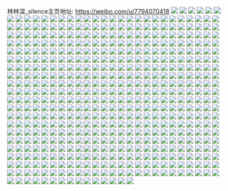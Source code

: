 林林深_silence主页地址: https://weibo.com/u/7794070418 
![](https://wx4.sinaimg.cn/mw2000/008vt7Lcly1h923v973l9j30m80xc7br.jpg) 
![](https://wx4.sinaimg.cn/mw2000/008vt7Lcly1h923arje9bj30mi0t6dgy.jpg) 
![](https://wx4.sinaimg.cn/mw2000/008vt7Lcly1h923as3hrhj30oe0t6wfj.jpg) 
![](https://wx4.sinaimg.cn/mw2000/008vt7Lcly1h923asgv79j30oz0t6n06.jpg) 
![](https://wx4.sinaimg.cn/mw2000/008vt7Lcly1h923asp3qhj30sa0t640s.jpg) 
![](https://wx4.sinaimg.cn/mw2000/008vt7Lcly1h923aswhd9j30qp0t6jtc.jpg) 
![](https://wx4.sinaimg.cn/mw2000/008vt7Lcly1h923at3i28j30ry0t5ju6.jpg) 
![](https://wx4.sinaimg.cn/mw2000/008vt7Lcly1h923atbj3dj30qu0t6gnq.jpg) 
![](https://wx4.sinaimg.cn/mw2000/008vt7Lcly1h923ar8e4ej30oj0t6jt4.jpg) 
![](https://wx4.sinaimg.cn/mw2000/008vt7Lcly1h923atml9ej30ng0t675p.jpg) 
![](https://wx4.sinaimg.cn/mw2000/008vt7Lcly1h9236oqcakj30m80xcq97.jpg) 
![](https://wx4.sinaimg.cn/mw2000/008vt7Lcly1h9236p10x9j30m80xcag2.jpg) 
![](https://wx4.sinaimg.cn/mw2000/008vt7Lcly1h9236pchjhj30m80xc0yi.jpg) 
![](https://wx4.sinaimg.cn/mw2000/008vt7Lcly1h9236pp3xej30m80xcq8w.jpg) 
![](https://wx4.sinaimg.cn/mw2000/008vt7Lcly1h9236pzlj1j30m80xcwjv.jpg) 
![](https://wx4.sinaimg.cn/mw2000/008vt7Lcly1h9236qvsgmj30m80xcq9p.jpg) 
![](https://wx4.sinaimg.cn/mw2000/008vt7Lcly1h9236oeu2aj30m80xc0xu.jpg) 
![](https://wx4.sinaimg.cn/mw2000/008vt7Lcly1h9236r5umuj30m80xcdlt.jpg) 
![](https://wx4.sinaimg.cn/mw2000/008vt7Lcly1h9236rhdigj30m80xcjwv.jpg) 
![](https://wx4.sinaimg.cn/mw2000/008vt7Lcly1h92336ujrxj30m80uagr9.jpg) 
![](https://wx4.sinaimg.cn/mw2000/008vt7Lcly1h92336guaij30m80s2n1x.jpg) 
![](https://wx4.sinaimg.cn/mw2000/008vt7Lcly1h923379blbj30m80vydk8.jpg) 
![](https://wx4.sinaimg.cn/mw2000/008vt7Lcly1h92337itjej30m80uuwio.jpg) 
![](https://wx4.sinaimg.cn/mw2000/008vt7Lcly1h923385af3j30m80g4q6m.jpg) 
![](https://wx4.sinaimg.cn/mw2000/008vt7Lcly1h92338el9ij30m80scwhz.jpg) 
![](https://wx4.sinaimg.cn/mw2000/008vt7Lcly1h92338ot1gj30m80votcs.jpg) 
![](https://wx4.sinaimg.cn/mw2000/008vt7Lcly1h923391f4xj30m80w8gp7.jpg) 
![](https://wx4.sinaimg.cn/mw2000/008vt7Lcly1h92339cw4bj30m80v40xb.jpg) 
![](https://wx4.sinaimg.cn/mw2000/008vt7Lcly1h922zg6grtj30m80xcjxp.jpg) 
![](https://wx4.sinaimg.cn/mw2000/008vt7Lcly1h90wgy5hipj30m80xcjz9.jpg) 
![](https://wx4.sinaimg.cn/mw2000/008vt7Lcly1h90wgyik2jj30m80xcn6w.jpg) 
![](https://wx4.sinaimg.cn/mw2000/008vt7Lcly1h90wgyyi15j30m80xc127.jpg) 
![](https://wx4.sinaimg.cn/mw2000/008vt7Lcly1h90wgxutdnj30m80xcqhj.jpg) 
![](https://wx4.sinaimg.cn/mw2000/008vt7Lcly1h90wgzcuqjj30m80xcqad.jpg) 
![](https://wx4.sinaimg.cn/mw2000/008vt7Lcly1h90wgzoymbj30m80xcgsw.jpg) 
![](https://wx4.sinaimg.cn/mw2000/008vt7Lcly1h90wgzz631j30m80xck04.jpg) 
![](https://wx4.sinaimg.cn/mw2000/008vt7Lcly1h90wh0aqifj30m80xc7em.jpg) 
![](https://wx4.sinaimg.cn/mw2000/008vt7Lcly1h90wh0r28rj30m80xcn75.jpg) 
![](https://wx4.sinaimg.cn/mw2000/008vt7Lcly1h90w71t1whj30ki0powgc.jpg) 
![](https://wx4.sinaimg.cn/mw2000/008vt7Lcly1h90w720vf7j30ki0pogpd.jpg) 
![](https://wx4.sinaimg.cn/mw2000/008vt7Lcly1h90w72bupaj30ki0po40e.jpg) 
![](https://wx4.sinaimg.cn/mw2000/008vt7Lcly1h90w72ogdzj30ki0powh0.jpg) 
![](https://wx4.sinaimg.cn/mw2000/008vt7Lcly1h90w72x5rcj30ki0poaci.jpg) 
![](https://wx4.sinaimg.cn/mw2000/008vt7Lcly1h90w7341puj30ki0podio.jpg) 
![](https://wx4.sinaimg.cn/mw2000/008vt7Lcly1h90w73ah3pj30rc0iumzu.jpg) 
![](https://wx4.sinaimg.cn/mw2000/008vt7Lcly1h90w71lg1zj30ki0powgl.jpg) 
![](https://wx4.sinaimg.cn/mw2000/008vt7Lcly1h90w73hsq2j30ki0po40l.jpg) 
![](https://wx4.sinaimg.cn/mw2000/008vt7Lcly1h90vvbmsj2j30u00u016k.jpg) 
![](https://wx4.sinaimg.cn/mw2000/008vt7Lcly1h8xr750b71j30jg0t6q65.jpg) 
![](https://wx4.sinaimg.cn/mw2000/008vt7Lcly1h8xr759qg0j30jg0t6whl.jpg) 
![](https://wx4.sinaimg.cn/mw2000/008vt7Lcly1h8xr74nkjhj30jg0t6juf.jpg) 
![](https://wx4.sinaimg.cn/mw2000/008vt7Lcly1h8xr75jl7qj30jg0t677d.jpg) 
![](https://wx4.sinaimg.cn/mw2000/008vt7Lcly1h8xr7687ddj30jg0t6dht.jpg) 
![](https://wx4.sinaimg.cn/mw2000/008vt7Lcly1h8xr76ghkaj30jg0t6taw.jpg) 
![](https://wx4.sinaimg.cn/mw2000/008vt7Lcly1h8xr76o807j30jg0t640r.jpg) 
![](https://wx4.sinaimg.cn/mw2000/008vt7Lcly1h8xr76xq44j30jg0t6jts.jpg) 
![](https://wx4.sinaimg.cn/mw2000/008vt7Lcly1h8xr774fzyj30jg0t6ac3.jpg) 
![](https://wx4.sinaimg.cn/mw2000/008vt7Lcly1h8xh58ltr1j30jg0t6acy.jpg) 
![](https://wx4.sinaimg.cn/mw2000/008vt7Lcly1h8xh58v91pj30jg0t6tbh.jpg) 
![](https://wx4.sinaimg.cn/mw2000/008vt7Lcly1h8wmreimowj30jg0t6wgm.jpg) 
![](https://wx4.sinaimg.cn/mw2000/008vt7Lcly1h8wmrephkrj30jg0t6whd.jpg) 
![](https://wx4.sinaimg.cn/mw2000/008vt7Lcly1h8wmrewiroj30jg0t6wh4.jpg) 
![](https://wx4.sinaimg.cn/mw2000/008vt7Lcly1h8wmrf3adjj30jg0t6go7.jpg) 
![](https://wx4.sinaimg.cn/mw2000/008vt7Lcly1h8wmrfbt9hj30jg0t6gop.jpg) 
![](https://wx4.sinaimg.cn/mw2000/008vt7Lcly1h8wmrfjvqnj30jg0t676y.jpg) 
![](https://wx4.sinaimg.cn/mw2000/008vt7Lcly1h8wmrfrqdqj30jg0t677b.jpg) 
![](https://wx4.sinaimg.cn/mw2000/008vt7Lcly1h8wmrfys2aj30jg0t6acg.jpg) 
![](https://wx4.sinaimg.cn/mw2000/008vt7Lcly1h8wmrg60g2j30jg0t6gof.jpg) 
![](https://wx4.sinaimg.cn/mw2000/008vt7Lcly1h8w8f4eidwj30k00zkwgn.jpg) 
![](https://wx4.sinaimg.cn/mw2000/008vt7Lcly1h8w7qganhsj30xc1e0nax.jpg) 
![](https://wx4.sinaimg.cn/mw2000/008vt7Lcly1h8w7irp70vj31081kw7it.jpg) 
![](https://wx4.sinaimg.cn/mw2000/008vt7Lcly1h8w7iqzgcdj31141kw15o.jpg) 
![](https://wx4.sinaimg.cn/mw2000/008vt7Lcly1h8w73axrj4j30jg0t6dil.jpg) 
![](https://wx4.sinaimg.cn/mw2000/008vt7Lcly1h8w73ajz90j30jg0t6ad0.jpg) 
![](https://wx4.sinaimg.cn/mw2000/008vt7Lcly1h8w73b8tb1j30jg0t6776.jpg) 
![](https://wx4.sinaimg.cn/mw2000/008vt7Lcly1h8w73bi5vnj30jg0t6772.jpg) 
![](https://wx4.sinaimg.cn/mw2000/008vt7Lcly1h8w73bposlj30jg0t6dif.jpg) 
![](https://wx4.sinaimg.cn/mw2000/008vt7Lcly1h8w73bx2yoj30jg0t6whr.jpg) 
![](https://wx4.sinaimg.cn/mw2000/008vt7Lcly1h8w73c47qqj30jg0t6mzn.jpg) 
![](https://wx4.sinaimg.cn/mw2000/008vt7Lcly1h8w73ccst6j30jg0t60va.jpg) 
![](https://wx4.sinaimg.cn/mw2000/008vt7Lcly1h8w73cmlagj30jg0t6jtp.jpg) 
![](https://wx4.sinaimg.cn/mw2000/008vt7Lcly1h8n3t2xgj1j30jg0t6dif.jpg) 
![](https://wx4.sinaimg.cn/mw2000/008vt7Lcly1h8n0vh69y4j31771ss47q.jpg) 
![](https://wx4.sinaimg.cn/mw2000/008vt7Lcly1h8n0vhif02j31771ssq9t.jpg) 
![](https://wx4.sinaimg.cn/mw2000/008vt7Lcly1h8n0vgncqaj31771ss10w.jpg) 
![](https://wx4.sinaimg.cn/mw2000/008vt7Lcly1h8n0vhr6amj31770stq69.jpg) 
![](https://wx4.sinaimg.cn/mw2000/008vt7Lcly1h8n0vi3ccjj31770stn0o.jpg) 
![](https://wx4.sinaimg.cn/mw2000/008vt7Lcly1h8n0vimoe8j31771ssahx.jpg) 
![](https://wx4.sinaimg.cn/mw2000/008vt7Lcly1h8n0vixbk0j31770st78h.jpg) 
![](https://wx4.sinaimg.cn/mw2000/008vt7Lcly1h8n0vj8to8j31771ssag9.jpg) 
![](https://wx4.sinaimg.cn/mw2000/008vt7Lcly1h8n0vjp9qhj31771ssn49.jpg) 
![](https://wx4.sinaimg.cn/mw2000/008vt7Lcly1h8n0qf23k4j30m80xcgs1.jpg) 
![](https://wx4.sinaimg.cn/mw2000/008vt7Lcly1h8n0qfgwydj30m80xcadm.jpg) 
![](https://wx4.sinaimg.cn/mw2000/008vt7Lcly1h8n0qfp7f0j30m80xcgox.jpg) 
![](https://wx4.sinaimg.cn/mw2000/008vt7Lcly1h8n0qesjbdj30m80xcq6e.jpg) 
![](https://wx4.sinaimg.cn/mw2000/008vt7Lcly1h8n0qgb5jgj30m80xcgox.jpg) 
![](https://wx4.sinaimg.cn/mw2000/008vt7Lcly1h8n0qgnnjrj30m80xcn0j.jpg) 
![](https://wx4.sinaimg.cn/mw2000/008vt7Lcly1h8msav21sej30o80zkdix.jpg) 
![](https://wx4.sinaimg.cn/mw2000/008vt7Lcly1h8mc9ojrm2j30ml0wfat3.jpg) 
![](https://wx4.sinaimg.cn/mw2000/008vt7Lcly1h8lu8sicwwj30jg0t6taz.jpg) 
![](https://wx4.sinaimg.cn/mw2000/008vt7Lcly1h8lu8tce41j30jg0t6411.jpg) 
![](https://wx4.sinaimg.cn/mw2000/008vt7Lcly1h8lu8tjk50j30jg0t6gnu.jpg) 
![](https://wx4.sinaimg.cn/mw2000/008vt7Lcly1h8lu8tqn9ej30jg0t675y.jpg) 
![](https://wx4.sinaimg.cn/mw2000/008vt7Lcly1h8lu8tyub4j30jg0t6wgr.jpg) 
![](https://wx4.sinaimg.cn/mw2000/008vt7Lcly1h8lu8ugnf5j30p00gomyr.jpg) 
![](https://wx4.sinaimg.cn/mw2000/008vt7Lcly1h8lu8uofyyj30jg0t6q4y.jpg) 
![](https://wx4.sinaimg.cn/mw2000/008vt7Lcly1h8lu8uv5cuj30p00godhd.jpg) 
![](https://wx4.sinaimg.cn/mw2000/008vt7Lcly1h8lu8v2rvsj30jg0t676n.jpg) 
![](https://wx4.sinaimg.cn/mw2000/008vt7Lcly1h8ltq5nbswj30xc1e0qct.jpg) 
![](https://wx4.sinaimg.cn/mw2000/008vt7Lcly1h8ltq5bueuj30xc1e0ths.jpg) 
![](https://wx4.sinaimg.cn/mw2000/008vt7Lcly1h8ltq5y34lj30xc1e0tgx.jpg) 
![](https://wx4.sinaimg.cn/mw2000/008vt7Lcly1h8ltq6agf9j30xc1e0gsy.jpg) 
![](https://wx4.sinaimg.cn/mw2000/008vt7Lcly1h8ltq6q1w0j30xc1e0am2.jpg) 
![](https://wx4.sinaimg.cn/mw2000/008vt7Lcly1h8ltq71p1bj30xc1e010k.jpg) 
![](https://wx4.sinaimg.cn/mw2000/008vt7Lcly1h8l9rh1ld1j30xc1e0444.jpg) 
![](https://wx4.sinaimg.cn/mw2000/008vt7Lcly1h8l9rhd213j30xc1e0aff.jpg) 
![](https://wx4.sinaimg.cn/mw2000/008vt7Lcly1h8l9rhok9tj30xc1e0n2s.jpg) 
![](https://wx4.sinaimg.cn/mw2000/008vt7Lcly1h8l9rhxqh3j30xc1e0dkr.jpg) 
![](https://wx4.sinaimg.cn/mw2000/008vt7Lcly1h8l9rib1jlj30xc1e0tel.jpg) 
![](https://wx4.sinaimg.cn/mw2000/008vt7Lcly1h8l9rioql9j30xc1e0wmt.jpg) 
![](https://wx4.sinaimg.cn/mw2000/008vt7Lcly1h8l9rj650lj30xc1e0dn7.jpg) 
![](https://wx4.sinaimg.cn/mw2000/008vt7Lcly1h8l9rgjr7hj30xc1e0n64.jpg) 
![](https://wx4.sinaimg.cn/mw2000/008vt7Lcly1h8l9rjl2y3j30xc1fs43o.jpg) 
![](https://wx4.sinaimg.cn/mw2000/008vt7Lcly1h8l2khmzzwj30mm0t6mya.jpg) 
![](https://wx4.sinaimg.cn/mw2000/008vt7Lcly1h8ksln42pfj30jg0t6gnx.jpg) 
![](https://wx4.sinaimg.cn/mw2000/008vt7Lcly1h8kslnkxawj30jg0t6goe.jpg) 
![](https://wx4.sinaimg.cn/mw2000/008vt7Lcly1h8kslnyohvj30jg0t6776.jpg) 
![](https://wx4.sinaimg.cn/mw2000/008vt7Lcly1h8kslmmndzj30jg0t6djv.jpg) 
![](https://wx4.sinaimg.cn/mw2000/008vt7Lcly1h8ksloqpgxj30jg0t6tbi.jpg) 
![](https://wx4.sinaimg.cn/mw2000/008vt7Lcly1h8kslp9t1kj30jg0t6q5x.jpg) 
![](https://wx4.sinaimg.cn/mw2000/008vt7Lcly1h8kslpkgmej30jg0t6diy.jpg) 
![](https://wx4.sinaimg.cn/mw2000/008vt7Lcly1h8kslpz2wkj30jg0t6q5b.jpg) 
![](https://wx4.sinaimg.cn/mw2000/008vt7Lcly1h8kslq9dguj30jg0t6dij.jpg) 
![](https://wx4.sinaimg.cn/mw2000/008vt7Lcly1h8kls1nu49j32o04004qq.jpg) 
![](https://wx4.sinaimg.cn/mw2000/008vt7Lcly1h8kls2rn7uj32o0400e82.jpg) 
![](https://wx4.sinaimg.cn/mw2000/008vt7Lcly1h8kfe0hektj30xc1e0n3v.jpg) 
![](https://wx4.sinaimg.cn/mw2000/008vt7Lcly1h8kfe0veegj30xc1e0n5f.jpg) 
![](https://wx4.sinaimg.cn/mw2000/008vt7Lcly1h8kfe043qpj30xc1e0wo1.jpg) 
![](https://wx4.sinaimg.cn/mw2000/008vt7Lcly1h8kfe17eiuj30xc1e0ajb.jpg) 
![](https://wx4.sinaimg.cn/mw2000/008vt7Lcly1h8kfe1l2ikj30xc1e0dno.jpg) 
![](https://wx4.sinaimg.cn/mw2000/008vt7Lcly1h8kfe205l5j30xc1e0gth.jpg) 
![](https://wx4.sinaimg.cn/mw2000/008vt7Lcly1h8kfe29k52j30xc1e07bg.jpg) 
![](https://wx4.sinaimg.cn/mw2000/008vt7Lcly1h8kfe2j4b6j30xc1e0q9k.jpg) 
![](https://wx4.sinaimg.cn/mw2000/008vt7Lcly1h8kfe388jnj30xc1e0wku.jpg) 
![](https://wx4.sinaimg.cn/mw2000/008vt7Lcly1h8k5ijh3hdj30sv0o8myv.jpg) 
![](https://wx4.sinaimg.cn/mw2000/008vt7Lcly1h8jwzis018j30qo0zkgob.jpg) 
![](https://wx4.sinaimg.cn/mw2000/008vt7Lcly1h8jlnv6g0bj30k00zk79b.jpg) 
![](https://wx4.sinaimg.cn/mw2000/008vt7Lcly1h8jcblvaalj30m80xck3f.jpg) 
![](https://wx4.sinaimg.cn/mw2000/008vt7Lcly1h8jcbliaxfj30m80xc7c5.jpg) 
![](https://wx4.sinaimg.cn/mw2000/008vt7Lcly1h8iz4fozpzj30qo0zk42j.jpg) 
![](https://wx4.sinaimg.cn/mw2000/008vt7Lcly1h8it2i24vqj30s40zkq9r.jpg) 
![](https://wx4.sinaimg.cn/mw2000/008vt7Lcly1h8it2ibuuxj30r70zkagi.jpg) 
![](https://wx4.sinaimg.cn/mw2000/008vt7Lcly1h8irst3tjhj30jg0t675y.jpg) 
![](https://wx4.sinaimg.cn/mw2000/008vt7Lcly1h8irstcqlnj30jg0t6myo.jpg) 
![](https://wx4.sinaimg.cn/mw2000/008vt7Lcly1h8irssus13j30jg0t6gnc.jpg) 
![](https://wx4.sinaimg.cn/mw2000/008vt7Lcly1h8irstmfjrj30jg0t6wfs.jpg) 
![](https://wx4.sinaimg.cn/mw2000/008vt7Lcly1h8irstu9l3j30jg0t6gnh.jpg) 
![](https://wx4.sinaimg.cn/mw2000/008vt7Lcly1h8irsu0lvtj30jg0t676a.jpg) 
![](https://wx4.sinaimg.cn/mw2000/008vt7Lcly1h8irsu8xe4j30jg0t6myn.jpg) 
![](https://wx4.sinaimg.cn/mw2000/008vt7Lcly1h8irsufgbuj30jg0t63zq.jpg) 
![](https://wx4.sinaimg.cn/mw2000/008vt7Lcly1h8irsum3f5j30jg0t6wfx.jpg) 
![](https://wx4.sinaimg.cn/mw2000/008vt7Lcly1h8iksacfahj30f60o17eu.jpg) 
![](https://wx4.sinaimg.cn/mw2000/008vt7Lcly1h8iksa038gj30jq0v6nhn.jpg) 
![](https://wx4.sinaimg.cn/mw2000/008vt7Lcly1h8iiijpt67j30u01hctjl.jpg) 
![](https://wx4.sinaimg.cn/mw2000/008vt7Lcly1h8iihwy0fbj30k70tbkf1.jpg) 
![](https://wx4.sinaimg.cn/mw2000/008vt7Lcly1h8iihy1w9wj30g40owtp4.jpg) 
![](https://wx4.sinaimg.cn/mw2000/008vt7Lcly1h8i5diuggij30f00k0gmr.jpg) 
![](https://wx4.sinaimg.cn/mw2000/008vt7Lcly1h8i5dicmvcj30f00k0aat.jpg) 
![](https://wx4.sinaimg.cn/mw2000/008vt7Lcly1h8hs31zyy8j30jg0t6ach.jpg) 
![](https://wx4.sinaimg.cn/mw2000/008vt7Lcly1h8hs31orgbj30jg0t6q5d.jpg) 
![](https://wx4.sinaimg.cn/mw2000/008vt7Lcly1h8hs3285m9j30jg0t6q5k.jpg) 
![](https://wx4.sinaimg.cn/mw2000/008vt7Lcly1h8hs32gug0j30jg0t6ad0.jpg) 
![](https://wx4.sinaimg.cn/mw2000/008vt7Lcly1h8hs32wvapj30jg0t677a.jpg) 
![](https://wx4.sinaimg.cn/mw2000/008vt7Lcly1h8hs335cg9j30jg0t6n05.jpg) 
![](https://wx4.sinaimg.cn/mw2000/008vt7Lcly1h8hs33cp28j30jg0t6778.jpg) 
![](https://wx4.sinaimg.cn/mw2000/008vt7Lcly1h8hs33maw9j30jg0t6jue.jpg) 
![](https://wx4.sinaimg.cn/mw2000/008vt7Lcly1h8hs33tq12j30jg0t677a.jpg) 
![](https://wx4.sinaimg.cn/mw2000/008vt7Lcly1h8hmeo8i7xj30qo0zk467.jpg) 
![](https://wx4.sinaimg.cn/mw2000/008vt7Lcly1h8hmeoqfakj30qo0zk45e.jpg) 
![](https://wx4.sinaimg.cn/mw2000/008vt7Lcly1h8hmenozxbj30qo0zkdm9.jpg) 
![](https://wx4.sinaimg.cn/mw2000/008vt7Lcly1h8hbjvpg3dj30jo0t6gmz.jpg) 
![](https://wx4.sinaimg.cn/mw2000/008vt7Lcly1h8hbjvxtjjj30k90t60ub.jpg) 
![](https://wx4.sinaimg.cn/mw2000/008vt7Lcly1h8hbjvh32yj30jp0t6taw.jpg) 
![](https://wx4.sinaimg.cn/mw2000/008vt7Lcly1h8hbjw4l6ij30iw0t6q4d.jpg) 
![](https://wx4.sinaimg.cn/mw2000/008vt7Lcly1h8ha761l59j30xc1e0wm7.jpg) 
![](https://wx4.sinaimg.cn/mw2000/008vt7Lcly1h8ha75pk98j30xc1e0n4c.jpg) 
![](https://wx4.sinaimg.cn/mw2000/008vt7Lcly1h8ha76fin2j30xc1e0tgh.jpg) 
![](https://wx4.sinaimg.cn/mw2000/008vt7Lcly1h8ha76o4xaj30xc1e0qa9.jpg) 
![](https://wx4.sinaimg.cn/mw2000/008vt7Lcly1h8ha77sal0j30xc1e010c.jpg) 
![](https://wx4.sinaimg.cn/mw2000/008vt7Lcly1h8ha78crs2j30xc1e0n49.jpg) 
![](https://wx4.sinaimg.cn/mw2000/008vt7Lcly1h8ha78p0aqj30xc1e0ai9.jpg) 
![](https://wx4.sinaimg.cn/mw2000/008vt7Lcly1h8ha792le1j30xc1e0jzk.jpg) 
![](https://wx4.sinaimg.cn/mw2000/008vt7Lcly1h8ha7a8av0j30xc1e07by.jpg) 
![](https://wx4.sinaimg.cn/mw2000/008vt7Lcly1h8ha0svxepj30k00zkn0m.jpg) 
![](https://wx4.sinaimg.cn/mw2000/008vt7Lcly1h8ha0taj9hj30lc0sg42b.jpg) 
![](https://wx4.sinaimg.cn/mw2000/008vt7Lcly1h8ha0smn8jj30ht0zk41u.jpg) 
![](https://wx4.sinaimg.cn/mw2000/008vt7Lcly1h8ha0tkpibj30ht0zk41u.jpg) 
![](https://wx4.sinaimg.cn/mw2000/008vt7Lcly1h8ha0ttdtwj30zk0qogqn.jpg) 
![](https://wx4.sinaimg.cn/mw2000/008vt7Lcly1h8ha0u1syoj30qo0zkafh.jpg) 
![](https://wx4.sinaimg.cn/mw2000/008vt7Lcly1h8ha0u8vu9j30lc0sggoe.jpg) 
![](https://wx4.sinaimg.cn/mw2000/008vt7Lcly1h8ha0uj1lej30v60zkaen.jpg) 
![](https://wx4.sinaimg.cn/mw2000/008vt7Lcly1h8ha0uprayj30n30zkn0t.jpg) 
![](https://wx4.sinaimg.cn/mw2000/008vt7Lcly1h8go42aqazj30m80xcjwh.jpg) 
![](https://wx4.sinaimg.cn/mw2000/008vt7Lcly1h8go42n86kj30m80xcq99.jpg) 
![](https://wx4.sinaimg.cn/mw2000/008vt7Lcly1h8go42x0yuj30m80xcq9e.jpg) 
![](https://wx4.sinaimg.cn/mw2000/008vt7Lcly1h8gk7n81wcj30m80etjt6.jpg) 
![](https://wx4.sinaimg.cn/mw2000/008vt7Lcly1h8gk7mlthkj30jg0t6q5o.jpg) 
![](https://wx4.sinaimg.cn/mw2000/008vt7Lcly1h8gk7nudrbj30jg0t6gpa.jpg) 
![](https://wx4.sinaimg.cn/mw2000/008vt7Lcly1h8gk7oeoivj30jg0t6who.jpg) 
![](https://wx4.sinaimg.cn/mw2000/008vt7Lcly1h8g2z6oc42j30xc1dzn2t.jpg) 
![](https://wx4.sinaimg.cn/mw2000/008vt7Lcly1h8g2z695lpj30xc1dz7ar.jpg) 
![](https://wx4.sinaimg.cn/mw2000/008vt7Lcly1h8g2z71lzoj30xc1dz0zq.jpg) 
![](https://wx4.sinaimg.cn/mw2000/008vt7Lcly1h8g2z7j0ncj30xc1dzn4w.jpg) 
![](https://wx4.sinaimg.cn/mw2000/008vt7Lcly1h8g2z7ygkej30xc1dz7b2.jpg) 
![](https://wx4.sinaimg.cn/mw2000/008vt7Lcly1h8g2z8blhtj30xc1dzaih.jpg) 
![](https://wx4.sinaimg.cn/mw2000/008vt7Lcly1h8g2g8c5sdj30m80xcaia.jpg) 
![](https://wx4.sinaimg.cn/mw2000/008vt7Lcly1h8g2g8pwpmj30m80xcgre.jpg) 
![](https://wx4.sinaimg.cn/mw2000/008vt7Lcly1h8g2g929ndj30m80xcafl.jpg) 
![](https://wx4.sinaimg.cn/mw2000/008vt7Lcly1h8g2g9dzevj30m80xcjxs.jpg) 
![](https://wx4.sinaimg.cn/mw2000/008vt7Lcly1h8g2g3fdkej30m80xcwk3.jpg) 
![](https://wx4.sinaimg.cn/mw2000/008vt7Lcly1h8g2g9r5t6j30m80xctg7.jpg) 
![](https://wx4.sinaimg.cn/mw2000/008vt7Lcly1h8g2ga3npyj30m80xcdnt.jpg) 
![](https://wx4.sinaimg.cn/mw2000/008vt7Lcly1h8g2gapmejj30m80xc44r.jpg) 
![](https://wx4.sinaimg.cn/mw2000/008vt7Lcly1h8g2gb7kqwj30m80xctel.jpg) 
![](https://wx4.sinaimg.cn/mw2000/008vt7Lcly1h8dww9uavtj30hw0zkgn4.jpg) 
![](https://wx4.sinaimg.cn/mw2000/008vt7Lcly1h8dvlsfu21j30jc0t6jt2.jpg) 
![](https://wx4.sinaimg.cn/mw2000/008vt7Lcly1h8dvlsny9hj30oh0t6dhn.jpg) 
![](https://wx4.sinaimg.cn/mw2000/008vt7Lcly1h8dvlsvv6kj30jm0t5abz.jpg) 
![](https://wx4.sinaimg.cn/mw2000/008vt7Lcly1h8dvls38t7j30me0t6q4u.jpg) 
![](https://wx4.sinaimg.cn/mw2000/008vt7Lcly1h8dvlt4crhj30lq0t675v.jpg) 
![](https://wx4.sinaimg.cn/mw2000/008vt7Lcly1h8dvltamvuj30kv0t6dhi.jpg) 
![](https://wx4.sinaimg.cn/mw2000/008vt7Lcly1h8dvlthhpzj30pf0t6dhk.jpg) 
![](https://wx4.sinaimg.cn/mw2000/008vt7Lcly1h8dvltsioij30l60t6jst.jpg) 
![](https://wx4.sinaimg.cn/mw2000/008vt7Lcly1h8dvlu7i2vj30ou0t6dhl.jpg) 
![](https://wx4.sinaimg.cn/mw2000/008vt7Lcly1h8buh0gq5kj30jg0t60wd.jpg) 
![](https://wx4.sinaimg.cn/mw2000/008vt7Lcly1h8buh0o6oij30jg0t677w.jpg) 
![](https://wx4.sinaimg.cn/mw2000/008vt7Lcly1h8buh0akacj30jg0t6wi8.jpg) 
![](https://wx4.sinaimg.cn/mw2000/008vt7Lcly1h8buh1a6q2j30jg0t6dih.jpg) 
![](https://wx4.sinaimg.cn/mw2000/008vt7Lcly1h8buh0yxzyj30jg0t676r.jpg) 
![](https://wx4.sinaimg.cn/mw2000/008vt7Lcly1h8buh1gu4yj30jg0t6mzn.jpg) 
![](https://wx4.sinaimg.cn/mw2000/008vt7Lcly1h8bugrs7sxj30jg0t60v1.jpg) 
![](https://wx4.sinaimg.cn/mw2000/008vt7Lcly1h8bugsk1b4j30jg0t676l.jpg) 
![](https://wx4.sinaimg.cn/mw2000/008vt7Lcly1h8bugrl4s5j30jg0t640y.jpg) 
![](https://wx4.sinaimg.cn/mw2000/008vt7Lcly1h8bugsq5jpj30jg0t676i.jpg) 
![](https://wx4.sinaimg.cn/mw2000/008vt7Lcly1h8bugsz1kdj30jg0t6wh3.jpg) 
![](https://wx4.sinaimg.cn/mw2000/008vt7Lcly1h8bugt797cj30jg0t6dia.jpg) 
![](https://wx4.sinaimg.cn/mw2000/008vt7Lcly1h8bugtjjnrj30jg0t6ac4.jpg) 
![](https://wx4.sinaimg.cn/mw2000/008vt7Lcly1h8bugs7to4j30jg0t60w8.jpg) 
![](https://wx4.sinaimg.cn/mw2000/008vt7Lcly1h8bugtsjw9j30jg0t642j.jpg) 
![](https://wx4.sinaimg.cn/mw2000/008vt7Lcly1h8bugeh60xj30jg0t6q5h.jpg) 
![](https://wx4.sinaimg.cn/mw2000/008vt7Lcly1h8bugeszwpj30jg0t676t.jpg) 
![](https://wx4.sinaimg.cn/mw2000/008vt7Lcly1h8bugdyaycj30jg0t676v.jpg) 
![](https://wx4.sinaimg.cn/mw2000/008vt7Lcly1h8bugf1verj30jg0t6ac4.jpg) 
![](https://wx4.sinaimg.cn/mw2000/008vt7Lcly1h8bugfaiffj30jg0t6q5k.jpg) 
![](https://wx4.sinaimg.cn/mw2000/008vt7Lcly1h8bugfjoppj30jg0t6tb0.jpg) 
![](https://wx4.sinaimg.cn/mw2000/008vt7Lcly1h8bugfqp41j30jg0t640t.jpg) 
![](https://wx4.sinaimg.cn/mw2000/008vt7Lcly1h8bugfzsvoj30jg0t6wh5.jpg) 
![](https://wx4.sinaimg.cn/mw2000/008vt7Lcly1h8bugg96kwj30jg0t6jtc.jpg) 
![](https://wx4.sinaimg.cn/mw2000/008vt7Lcly1h8brcjm9nzj30np0zk75w.jpg) 
![](https://wx4.sinaimg.cn/mw2000/008vt7Lcly1h8bcsvzcyhj30m80xcwlw.jpg) 
![](https://wx4.sinaimg.cn/mw2000/008vt7Lcly1h8bcsvnrs8j30m80xc7b6.jpg) 
![](https://wx4.sinaimg.cn/mw2000/008vt7Lcly1h8bcswdbpnj30m80xcn3z.jpg) 
![](https://wx4.sinaimg.cn/mw2000/008vt7Lcly1h8bcswqupuj30m80xcn3u.jpg) 
![](https://wx4.sinaimg.cn/mw2000/008vt7Lcly1h8bcsxd5jmj30m80xcq9c.jpg) 
![](https://wx4.sinaimg.cn/mw2000/008vt7Lcly1h8bcsxpaexj30m80xcn6j.jpg) 
![](https://wx4.sinaimg.cn/mw2000/008vt7Lcly1h8a997dzewj30qo0zkjv7.jpg) 
![](https://wx4.sinaimg.cn/mw2000/008vt7Lcly1h89ke31oqyj30xc1clq85.jpg) 
![](https://wx4.sinaimg.cn/mw2000/008vt7Lcly1h89f4lkgsfj30qo0zktcv.jpg) 
![](https://wx4.sinaimg.cn/mw2000/008vt7Lcly1h8930mrzvij30m80xctez.jpg) 
![](https://wx4.sinaimg.cn/mw2000/008vt7Lcly1h8930n7h68j30m80xcqal.jpg) 
![](https://wx4.sinaimg.cn/mw2000/008vt7Lcly1h8930njxo9j30m80xcjy1.jpg) 
![](https://wx4.sinaimg.cn/mw2000/008vt7Lcly1h8930nw5qcj30m80xc44a.jpg) 
![](https://wx4.sinaimg.cn/mw2000/008vt7Lcly1h8930o6l30j30m80xcjyi.jpg) 
![](https://wx4.sinaimg.cn/mw2000/008vt7Lcly1h8930og7qaj30m80xcn40.jpg) 
![](https://wx4.sinaimg.cn/mw2000/008vt7Lcly1h8930orbhgj30m80xc7be.jpg) 
![](https://wx4.sinaimg.cn/mw2000/008vt7Lcly1h8930p3225j30m80xcdna.jpg) 
![](https://wx4.sinaimg.cn/mw2000/008vt7Lcly1h8930pcxiwj30m80xc7bn.jpg) 
![](https://wx4.sinaimg.cn/mw2000/008vt7Lcly1h892xlovh0j30rs15odlc.jpg) 
![](https://wx4.sinaimg.cn/mw2000/008vt7Lcly1h892xlym8uj30rs15owj9.jpg) 
![](https://wx4.sinaimg.cn/mw2000/008vt7Lcly1h892xmb2d6j30rs15oaf9.jpg) 
![](https://wx4.sinaimg.cn/mw2000/008vt7Lcly1h892xlcnc1j30rs15owk5.jpg) 
![](https://wx4.sinaimg.cn/mw2000/008vt7Lcly1h892xmkzjij30rs15o43n.jpg) 
![](https://wx4.sinaimg.cn/mw2000/008vt7Lcly1h892xmwe8nj30rs15owjd.jpg) 
![](https://wx4.sinaimg.cn/mw2000/008vt7Lcly1h892xn6molj30rs15o79f.jpg) 
![](https://wx4.sinaimg.cn/mw2000/008vt7Lcly1h892xnkghoj30rs15ogrb.jpg) 
![](https://wx4.sinaimg.cn/mw2000/008vt7Lcly1h892xo88thj30rs15oq7m.jpg) 
![](https://wx4.sinaimg.cn/mw2000/008vt7Lcly1h892nhb8sfj30qo0zkn1w.jpg) 
![](https://wx4.sinaimg.cn/mw2000/008vt7Lcly1h88inss2p4j30jg0t6tb3.jpg) 
![](https://wx4.sinaimg.cn/mw2000/008vt7Lcly1h88int76syj30jg0t60vp.jpg) 
![](https://wx4.sinaimg.cn/mw2000/008vt7Lcly1h88intg5kcj30jg0t6q68.jpg) 
![](https://wx4.sinaimg.cn/mw2000/008vt7Lcly1h88intpin4j30jg0t640x.jpg) 
![](https://wx4.sinaimg.cn/mw2000/008vt7Lcly1h88intzdfnj30jg0t6dim.jpg) 
![](https://wx4.sinaimg.cn/mw2000/008vt7Lcly1h88ins9wjoj30jg0t6ad0.jpg) 
![](https://wx4.sinaimg.cn/mw2000/008vt7Lcly1h88inu9ljoj30jg0t6acz.jpg) 
![](https://wx4.sinaimg.cn/mw2000/008vt7Lcly1h88inuji53j30jg0t6mzz.jpg) 
![](https://wx4.sinaimg.cn/mw2000/008vt7Lcly1h88inusomcj30jg0t6diw.jpg) 
![](https://wx4.sinaimg.cn/mw2000/008vt7Lcly1h889xepdf6j30jg0t6whr.jpg) 
![](https://wx4.sinaimg.cn/mw2000/008vt7Lcly1h86vungnn1j30qo1bf418.jpg) 
![](https://wx4.sinaimg.cn/mw2000/008vt7Lcly1h86vog8zdbj30jg0t675t.jpg) 
![](https://wx4.sinaimg.cn/mw2000/008vt7Lcly1h86vogg3vij30jg0t6aaz.jpg) 
![](https://wx4.sinaimg.cn/mw2000/008vt7Lcly1h86vogmy4mj30jg0t6gmi.jpg) 
![](https://wx4.sinaimg.cn/mw2000/008vt7Lcly1h86vogwf7cj30jg0t6wg4.jpg) 
![](https://wx4.sinaimg.cn/mw2000/008vt7Lcly1h86voh9fghj30jg0t6t9q.jpg) 
![](https://wx4.sinaimg.cn/mw2000/008vt7Lcly1h86vofzzg4j30jg0t63zg.jpg) 
![](https://wx4.sinaimg.cn/mw2000/008vt7Lcly1h86vohnbjzj30m80etaap.jpg) 
![](https://wx4.sinaimg.cn/mw2000/008vt7Lcly1h86voi6zilj30m80etwf5.jpg) 
![](https://wx4.sinaimg.cn/mw2000/008vt7Lcly1h86voimqg4j30m80et3zd.jpg) 
![](https://wx4.sinaimg.cn/mw2000/008vt7Lcly1h86vlcha1sj30np0zkn2o.jpg) 
![](https://wx4.sinaimg.cn/mw2000/008vt7Lcly1h862vtm2nzj30qo0zkq76.jpg) 
![](https://wx4.sinaimg.cn/mw2000/008vt7Lcly1h8536ibuc1j30u01sz7ah.jpg) 
![](https://wx4.sinaimg.cn/mw2000/008vt7Lcly1h84gj5dsbrj30np0zkjvs.jpg) 
![](https://wx4.sinaimg.cn/mw2000/008vt7Lcly1h83p1tcbpsj30np0zktbg.jpg) 
![](https://wx4.sinaimg.cn/mw2000/008vt7Lcly1h83p1t20eij30np0zk76v.jpg) 
![](https://wx4.sinaimg.cn/mw2000/008vt7Lcly1h83iupd3ozj30np0zkgqq.jpg) 
![](https://wx4.sinaimg.cn/mw2000/008vt7Lcly1h82kdmqpqvj30jg0t60vv.jpg) 
![](https://wx4.sinaimg.cn/mw2000/008vt7Lcly1h82kdn3h4uj30jg0t60vt.jpg) 
![](https://wx4.sinaimg.cn/mw2000/008vt7Lcly1h82kdnayasj30jg0t6n0g.jpg) 
![](https://wx4.sinaimg.cn/mw2000/008vt7Lcly1h82kdnhy3mj30jg0t6jux.jpg) 
![](https://wx4.sinaimg.cn/mw2000/008vt7Lcly1h82kdnqozmj30jg0t6djg.jpg) 
![](https://wx4.sinaimg.cn/mw2000/008vt7Lcly1h82kdnymthj30jg0t6gou.jpg) 
![](https://wx4.sinaimg.cn/mw2000/008vt7Lcly1h8234lldrmj30rs15owi2.jpg) 
![](https://wx4.sinaimg.cn/mw2000/008vt7Lcly1h81lat5wwpj30jg0t641l.jpg) 
![](https://wx4.sinaimg.cn/mw2000/008vt7Lcly1h81lasvkgej30jg0t6djl.jpg) 
![](https://wx4.sinaimg.cn/mw2000/008vt7Lcly1h81lathjc8j30jg0t6dj4.jpg) 
![](https://wx4.sinaimg.cn/mw2000/008vt7Lcly1h81latqi2fj30jg0t6ad3.jpg) 
![](https://wx4.sinaimg.cn/mw2000/008vt7Lcly1h81hzs6m8vj30sl0zktdx.jpg) 
![](https://wx4.sinaimg.cn/mw2000/008vt7Lcly1h81he42wqdj30qo0zktcr.jpg) 
![](https://wx4.sinaimg.cn/mw2000/008vt7Lcly1h812pjmtajj30xc1cqn5i.jpg) 
![](https://wx4.sinaimg.cn/mw2000/008vt7Lcly1h7y63fmx2zj30jg0t6419.jpg) 
![](https://wx4.sinaimg.cn/mw2000/008vt7Lcly1h7y63fv8txj30jg0t60vv.jpg) 
![](https://wx4.sinaimg.cn/mw2000/008vt7Lcly1h7y63g3gj6j30jg0t60vu.jpg) 
![](https://wx4.sinaimg.cn/mw2000/008vt7Lcly1h7y63fdwndj30jg0t60vf.jpg) 
![](https://wx4.sinaimg.cn/mw2000/008vt7Lcly1h7y63g9db6j30jg0t6whf.jpg) 
![](https://wx4.sinaimg.cn/mw2000/008vt7Lcly1h7y63gjdmnj30jg0t6dht.jpg) 
![](https://wx4.sinaimg.cn/mw2000/008vt7Lcly1h7y63gqe9ej30jg0t6jub.jpg) 
![](https://wx4.sinaimg.cn/mw2000/008vt7Lcly1h7y63gypg0j30jg0t6ad8.jpg) 
![](https://wx4.sinaimg.cn/mw2000/008vt7Lcly1h7y63h6od3j30jg0t6dh7.jpg) 
![](https://wx4.sinaimg.cn/mw2000/008vt7Lcly1h7y62pppupj30m80xc0yq.jpg) 
![](https://wx4.sinaimg.cn/mw2000/008vt7Lcly1h7y62oqgi3j30m80xcguk.jpg) 
![](https://wx4.sinaimg.cn/mw2000/008vt7Lcly1h7y62q5s97j30m80xcdmt.jpg) 
![](https://wx4.sinaimg.cn/mw2000/008vt7Lcly1h7y62qsabhj30m80xcafh.jpg) 
![](https://wx4.sinaimg.cn/mw2000/008vt7Lcly1h7y62r1nb2j30m80xcqa5.jpg) 
![](https://wx4.sinaimg.cn/mw2000/008vt7Lcly1h7y62radvrj30m80xc0xt.jpg) 
![](https://wx4.sinaimg.cn/mw2000/008vt7Lcly1h7y62rjbuyj30m80xc449.jpg) 
![](https://wx4.sinaimg.cn/mw2000/008vt7Lcly1h7y62paebbj30m80xcjyy.jpg) 
![](https://wx4.sinaimg.cn/mw2000/008vt7Lcly1h7y62rrw0oj30m80xc0zu.jpg) 
![](https://wx4.sinaimg.cn/mw2000/008vt7Lcly1h7y43l93haj30qo140gom.jpg) 
![](https://wx4.sinaimg.cn/mw2000/008vt7Lcly1h7y43kzp63j30qo0hsq49.jpg) 
![](https://wx4.sinaimg.cn/mw2000/008vt7Lcly1h7y43losdrj30qo14041j.jpg) 
![](https://wx4.sinaimg.cn/mw2000/008vt7Lcly1h7y43lxnyfj30qo10hju0.jpg) 
![](https://wx4.sinaimg.cn/mw2000/008vt7Lcly1h7y43m7njmj30qo140dik.jpg) 
![](https://wx4.sinaimg.cn/mw2000/008vt7Lcly1h7y43mh2tjj30qo140wha.jpg) 
![](https://wx4.sinaimg.cn/mw2000/008vt7Lcly1h7y43mpaspj30qo140adf.jpg) 
![](https://wx4.sinaimg.cn/mw2000/008vt7Lcly1h7y43n3d0bj30qo140mzw.jpg) 
![](https://wx4.sinaimg.cn/mw2000/008vt7Lcly1h7y43nh70xj30qo14041k.jpg) 
![](https://wx4.sinaimg.cn/mw2000/008vt7Lcly1h7y424ysvuj30qo140q4y.jpg) 
![](https://wx4.sinaimg.cn/mw2000/008vt7Lcly1h7y425a8ohj30qo140gns.jpg) 
![](https://wx4.sinaimg.cn/mw2000/008vt7Lcly1h7y425i7sej30qo140q6f.jpg) 
![](https://wx4.sinaimg.cn/mw2000/008vt7Lcly1h7y425qb2hj30qo140go1.jpg) 
![](https://wx4.sinaimg.cn/mw2000/008vt7Lcly1h7y42616lrj30qo140ada.jpg) 
![](https://wx4.sinaimg.cn/mw2000/008vt7Lcly1h7y426cz2vj30qo140mzj.jpg) 
![](https://wx4.sinaimg.cn/mw2000/008vt7Lcly1h7y426rwipj30qo140dip.jpg) 
![](https://wx4.sinaimg.cn/mw2000/008vt7Lcly1h7y424mkawj30qo14077a.jpg) 
![](https://wx4.sinaimg.cn/mw2000/008vt7Lcly1h7y4271hfpj30qo14041h.jpg) 
![](https://wx4.sinaimg.cn/mw2000/008vt7Lcly1h7y411mtlqj30qo140goe.jpg) 
![](https://wx4.sinaimg.cn/mw2000/008vt7Lcly1h7y411tsf2j30qo1400vx.jpg) 
![](https://wx4.sinaimg.cn/mw2000/008vt7Lcly1h7y4124p9qj30qo140q64.jpg) 
![](https://wx4.sinaimg.cn/mw2000/008vt7Lcly1h7y411bqigj30qo140gps.jpg) 
![](https://wx4.sinaimg.cn/mw2000/008vt7Lcly1h7y412ezncj30qo140gp8.jpg) 
![](https://wx4.sinaimg.cn/mw2000/008vt7Lcly1h7y412mbc2j30qo140adn.jpg) 
![](https://wx4.sinaimg.cn/mw2000/008vt7Lcly1h7y412x7u3j30qo140tbt.jpg) 
![](https://wx4.sinaimg.cn/mw2000/008vt7Lcly1h7y4139i73j30qo140426.jpg) 
![](https://wx4.sinaimg.cn/mw2000/008vt7Lcly1h7y413hxq7j30qo140jtu.jpg) 
![](https://wx4.sinaimg.cn/mw2000/008vt7Lcly1h7xnhd4zvnj30lc0sgaf9.jpg) 
![](https://wx4.sinaimg.cn/mw2000/008vt7Lcly1h7xnhddg72j30lc0sgwj4.jpg) 
![](https://wx4.sinaimg.cn/mw2000/008vt7Lcly1h7xnhdxv1nj30lc0sg799.jpg) 
![](https://wx4.sinaimg.cn/mw2000/008vt7Lcly1h7xnherqmsj30lc0sgn1b.jpg) 
![](https://wx4.sinaimg.cn/mw2000/008vt7Lcly1h7xnhff20wj30qo0zkn43.jpg) 
![](https://wx4.sinaimg.cn/mw2000/008vt7Lcly1h7xnhgfss4j30qo0zk45h.jpg) 
![](https://wx4.sinaimg.cn/mw2000/008vt7Lcly1h7xnhgsouij30jz0zk437.jpg) 
![](https://wx4.sinaimg.cn/mw2000/008vt7Lcly1h7xnhctu4ij30jz0zk0y7.jpg) 
![](https://wx4.sinaimg.cn/mw2000/008vt7Lcly1h7xnhh4sjzj30jz0zkwjf.jpg) 
![](https://wx4.sinaimg.cn/mw2000/008vt7Lcly1h7wf71ebnjj316o0shdim.jpg) 
![](https://wx4.sinaimg.cn/mw2000/008vt7Lcly1h7wf71njedj316o0sh41n.jpg) 
![](https://wx4.sinaimg.cn/mw2000/008vt7Lcly1h7wf71wcj3j316o0sh41q.jpg) 
![](https://wx4.sinaimg.cn/mw2000/008vt7Lcly1h7wf70z5aej31121jk0wa.jpg) 
![](https://wx4.sinaimg.cn/mw2000/008vt7Lcly1h7wf723t1gj316o0shtbt.jpg) 
![](https://wx4.sinaimg.cn/mw2000/008vt7Lcly1h7wf72d6soj31121jkgp4.jpg) 
![](https://wx4.sinaimg.cn/mw2000/008vt7Lcly1h7wf72om1vj316o0shn0e.jpg) 
![](https://wx4.sinaimg.cn/mw2000/008vt7Lcly1h7wf72w4s1j316o0sh77i.jpg) 
![](https://wx4.sinaimg.cn/mw2000/008vt7Lcly1h7wf736kdkj31121jk0w4.jpg) 
![](https://wx4.sinaimg.cn/mw2000/008vt7Lcly1h7vshor4dgj31jk2bcanc.jpg) 
![](https://wx4.sinaimg.cn/mw2000/008vt7Lcly1h7vshp5tx1j31jk2bcgxa.jpg) 
![](https://wx4.sinaimg.cn/mw2000/008vt7Lcly1h7vshpqkz3j31jk2bc7py.jpg) 
![](https://wx4.sinaimg.cn/mw2000/008vt7Lcly1h7vshqcfyqj31jk2bc49z.jpg) 
![](https://wx4.sinaimg.cn/mw2000/008vt7Lcly1h7vshqvymgj31jk2bcdt8.jpg) 
![](https://wx4.sinaimg.cn/mw2000/008vt7Lcly1h7vsho6e3cj31jk2bck4g.jpg) 
![](https://wx4.sinaimg.cn/mw2000/008vt7Lcly1h7rurj9lkej30lc0sggpq.jpg) 
![](https://wx4.sinaimg.cn/mw2000/008vt7Lcly1h7rurjil5jj30h80m8aby.jpg) 
![](https://wx4.sinaimg.cn/mw2000/008vt7Lcly1h7ruriwoh7j30oe0zk0v0.jpg) 
![](https://wx4.sinaimg.cn/mw2000/008vt7Lcly1h7rurjrub3j30oh0zk76m.jpg) 
![](https://wx4.sinaimg.cn/mw2000/008vt7Lcly1h7rurjz8tlj30ms0sy76a.jpg) 
![](https://wx4.sinaimg.cn/mw2000/008vt7Lcly1h7rurk7fffj30j20nhmxy.jpg) 
![](https://wx4.sinaimg.cn/mw2000/008vt7Lcly1h7rurki6lcj30jg0t6dj4.jpg) 
![](https://wx4.sinaimg.cn/mw2000/008vt7Lcly1h7rurksdfmj30qo0zkdok.jpg) 
![](https://wx4.sinaimg.cn/mw2000/008vt7Lcly1h7rurl1slwj30sg0zkn3a.jpg) 
![](https://wx4.sinaimg.cn/mw2000/008vt7Lcly1h7qzg7dy5lj30u00mita1.jpg) 
![](https://wx4.sinaimg.cn/mw2000/008vt7Lcly1h7qzg7neiaj30u0190wgv.jpg) 
![](https://wx4.sinaimg.cn/mw2000/008vt7Lcly1h7qzg7xj3ij30u0140tbc.jpg) 
![](https://wx4.sinaimg.cn/mw2000/008vt7Lcly1h7qzg88pjoj30u01900vh.jpg) 
![](https://wx4.sinaimg.cn/mw2000/008vt7Lcly1h7qzg8frvpj30u00mijsg.jpg) 
![](https://wx4.sinaimg.cn/mw2000/008vt7Lcly1h7qzg6vvp6j30u00mhgmy.jpg) 
![](https://wx4.sinaimg.cn/mw2000/008vt7Lcly1h7qzg8p49kj30u00miwfx.jpg) 
![](https://wx4.sinaimg.cn/mw2000/008vt7Lcly1h7qzg94ymxj30u013ztar.jpg) 
![](https://wx4.sinaimg.cn/mw2000/008vt7Lcly1h7qzg9chnpj30u0190q57.jpg) 
![](https://wx4.sinaimg.cn/mw2000/008vt7Lcly1h7pv61ui3gj30qk0zg43t.jpg) 
![](https://wx4.sinaimg.cn/mw2000/008vt7Lcly1h7pv624ktrj30qk0zgjx1.jpg) 
![](https://wx4.sinaimg.cn/mw2000/008vt7Lcly1h7pv62csv8j30qk0zg795.jpg) 
![](https://wx4.sinaimg.cn/mw2000/008vt7Lcly1h7pv61ilg3j30qk0zg43o.jpg) 
![](https://wx4.sinaimg.cn/mw2000/008vt7Lcly1h7pv5n45gmj30qo0zk0vv.jpg) 
![](https://wx4.sinaimg.cn/mw2000/008vt7Lcly1h7pv5nd4thj30zk0qo41h.jpg) 
![](https://wx4.sinaimg.cn/mw2000/008vt7Lcly1h7pv5nosojj30zk0qoq5u.jpg) 
![](https://wx4.sinaimg.cn/mw2000/008vt7Lcly1h7pv5nw6imj30qo0zktbv.jpg) 
![](https://wx4.sinaimg.cn/mw2000/008vt7Lcly1h7pv5oj1djj30qo0zk0xd.jpg) 
![](https://wx4.sinaimg.cn/mw2000/008vt7Lcly1h7pv5pg9ptj30lc0sg0u6.jpg) 
![](https://wx4.sinaimg.cn/mw2000/008vt7Lcly1h7pv5q06goj30lc0sg0uf.jpg) 
![](https://wx4.sinaimg.cn/mw2000/008vt7Lcly1h7pv5q9uhij30lc0sgq4n.jpg) 
![](https://wx4.sinaimg.cn/mw2000/008vt7Lcly1h7pv5qmrv8j30qo0zkjxp.jpg) 
![](https://wx4.sinaimg.cn/mw2000/008vt7Lcly1h7pv4rfp91j30gp0sgtc0.jpg) 
![](https://wx4.sinaimg.cn/mw2000/008vt7Lcly1h7pv4r6q16j30iu0sg0vo.jpg) 
![](https://wx4.sinaimg.cn/mw2000/008vt7Lcly1h7pv4ro90sj30hs0npta3.jpg) 
![](https://wx4.sinaimg.cn/mw2000/008vt7Lcly1h7pv4ruge1j30h20mr3zs.jpg) 
![](https://wx4.sinaimg.cn/mw2000/008vt7Lcly1h7pv4s14hqj30hs0npdh7.jpg) 
![](https://wx4.sinaimg.cn/mw2000/008vt7Lcly1h7pv4s9q2jj30hs0npq49.jpg) 
![](https://wx4.sinaimg.cn/mw2000/008vt7Lcly1h7pv4sfpijj30n60sg0uf.jpg) 
![](https://wx4.sinaimg.cn/mw2000/008vt7Lcly1h7pv4sm5mnj30iy0sgq4l.jpg) 
![](https://wx4.sinaimg.cn/mw2000/008vt7Lcly1h7pv4tbzicj30lc0sgq5j.jpg) 
![](https://wx4.sinaimg.cn/mw2000/008vt7Lcly1h7pgfxc1bjj30jg0t677f.jpg) 
![](https://wx4.sinaimg.cn/mw2000/008vt7Lcly1h7pgfy2lkrj30jg0t6win.jpg) 
![](https://wx4.sinaimg.cn/mw2000/008vt7Lcly1h7pgfya5chj30m80etq5f.jpg) 
![](https://wx4.sinaimg.cn/mw2000/008vt7Lcly1h7pgfyj3xxj30jg0t6gp6.jpg) 
![](https://wx4.sinaimg.cn/mw2000/008vt7Lcly1h7pgfyrahdj30jg0t60wp.jpg) 
![](https://wx4.sinaimg.cn/mw2000/008vt7Lcly1h7pgfz1lrpj30jg0t6wh6.jpg) 
![](https://wx4.sinaimg.cn/mw2000/008vt7Lcly1h7pgfz9kilj30jg0t6ad1.jpg) 
![](https://wx4.sinaimg.cn/mw2000/008vt7Lcly1h7pgfwvl69j30jg0t6taw.jpg) 
![](https://wx4.sinaimg.cn/mw2000/008vt7Lcly1h7pgfziuqxj30jg0t6jua.jpg) 
![](https://wx4.sinaimg.cn/mw2000/008vt7Lcly1h7ow2eg04dj31o0190ahr.jpg) 
![](https://wx4.sinaimg.cn/mw2000/008vt7Lcly1h7ow2eqh31j30qo0zkdl2.jpg) 
![](https://wx4.sinaimg.cn/mw2000/008vt7Lcly1h7ow2f04iyj30qo0zkwhp.jpg) 
![](https://wx4.sinaimg.cn/mw2000/008vt7Lcly1h7ow2fd7rkj30p00xcgny.jpg) 
![](https://wx4.sinaimg.cn/mw2000/008vt7Lcly1h7ow2fnzr0j30qo0zk0yg.jpg) 
![](https://wx4.sinaimg.cn/mw2000/008vt7Lcly1h7ow2fzlflj30p00xcn16.jpg) 
![](https://wx4.sinaimg.cn/mw2000/008vt7Lcly1h7ow2gabu6j30qo0zkjwa.jpg) 
![](https://wx4.sinaimg.cn/mw2000/008vt7Lcly1h7ow2glp4cj30np0zk772.jpg) 
![](https://wx4.sinaimg.cn/mw2000/008vt7Lcly1h7ow2gznuzj30y01f0492.jpg) 
![](https://wx4.sinaimg.cn/mw2000/008vt7Lcly1h7ow15ulzij30jg0t642f.jpg) 
![](https://wx4.sinaimg.cn/mw2000/008vt7Lcly1h7ow164vwej30jg0t6n0w.jpg) 
![](https://wx4.sinaimg.cn/mw2000/008vt7Lcly1h7ow16htxej30jg0t6n0p.jpg) 
![](https://wx4.sinaimg.cn/mw2000/008vt7Lcly1h7ow16tk2qj30jg0t6tch.jpg) 
![](https://wx4.sinaimg.cn/mw2000/008vt7Lcly1h7ow177gryj30jg0t6wi1.jpg) 
![](https://wx4.sinaimg.cn/mw2000/008vt7Lcly1h7ow17itkij30jg0t677t.jpg) 
![](https://wx4.sinaimg.cn/mw2000/008vt7Lcly1h7ow15huaej30jg0t60we.jpg) 
![](https://wx4.sinaimg.cn/mw2000/008vt7Lcly1h7ow17yt27j30jg0t60wk.jpg) 
![](https://wx4.sinaimg.cn/mw2000/008vt7Lcly1h7ow18bionj30jg0t6dji.jpg) 
![](https://wx4.sinaimg.cn/mw2000/008vt7Lcly1h7ow03e5uqj30y01f0dp6.jpg) 
![](https://wx4.sinaimg.cn/mw2000/008vt7Lcly1h7ow03qvdsj30y01f0guy.jpg) 
![](https://wx4.sinaimg.cn/mw2000/008vt7Lcly1h7ow030wj9j30y01f0k47.jpg) 
![](https://wx4.sinaimg.cn/mw2000/008vt7Lcly1h7ow04602cj30y01f0qj7.jpg) 
![](https://wx4.sinaimg.cn/mw2000/008vt7Lcly1h7ow04nejdj30y01f07dq.jpg) 
![](https://wx4.sinaimg.cn/mw2000/008vt7Lcly1h7ow056d6oj30y01f0tkd.jpg) 
![](https://wx4.sinaimg.cn/mw2000/008vt7Lcly1h7ow067xt4j30y01f0qco.jpg) 
![](https://wx4.sinaimg.cn/mw2000/008vt7Lcly1h7ow0767qdj30y01f0qeq.jpg) 
![](https://wx4.sinaimg.cn/mw2000/008vt7Lcly1h7ow07miihj30y01f0k24.jpg) 
![](https://wx4.sinaimg.cn/mw2000/008vt7Lcly1h7op6a4n26j318z0u0ah4.jpg) 
![](https://wx4.sinaimg.cn/mw2000/008vt7Lcly1h7o98ux2z1j30sg15j45h.jpg) 
![](https://wx4.sinaimg.cn/mw2000/008vt7Lcly1h7o98v7f6bj30sg15j46d.jpg) 
![](https://wx4.sinaimg.cn/mw2000/008vt7Lcly1h7o98vhycqj30sg15jtfl.jpg) 
![](https://wx4.sinaimg.cn/mw2000/008vt7Lcly1h7o98vudp9j30sg18fwn0.jpg) 
![](https://wx4.sinaimg.cn/mw2000/008vt7Lcly1h7o98ulggij30sg15jq9g.jpg) 
![](https://wx4.sinaimg.cn/mw2000/008vt7Lcly1h7o98w4iafj30sg15jwne.jpg) 
![](https://wx4.sinaimg.cn/mw2000/008vt7Lcly1h7o98wf2a2j30sg0i742x.jpg) 
![](https://wx4.sinaimg.cn/mw2000/008vt7Lcly1h7o98wolwoj30sg15j7cc.jpg) 
![](https://wx4.sinaimg.cn/mw2000/008vt7Lcly1h7o98wx8n4j30sg15jtfl.jpg) 
![](https://wx4.sinaimg.cn/mw2000/008vt7Lcly1h7o8oppobdj30jg0t6mzu.jpg) 
![](https://wx4.sinaimg.cn/mw2000/008vt7Lcly1h7o8opz8hcj30jg0t60ul.jpg) 
![](https://wx4.sinaimg.cn/mw2000/008vt7Lcly1h7o8oq78d9j30jg0t6mzy.jpg) 
![](https://wx4.sinaimg.cn/mw2000/008vt7Lcly1h7o8oqgh72j30jg0t60vi.jpg) 
![](https://wx4.sinaimg.cn/mw2000/008vt7Lcly1h7o8oqpf14j30jg0t6q5p.jpg) 
![](https://wx4.sinaimg.cn/mw2000/008vt7Lcly1h7o8oqxe0yj30jg0t60v6.jpg) 
![](https://wx4.sinaimg.cn/mw2000/008vt7Lcly1h7o8opgjbyj30jg0t640t.jpg) 
![](https://wx4.sinaimg.cn/mw2000/008vt7Lcly1h7o8or5mxnj30jg0t6go7.jpg) 
![](https://wx4.sinaimg.cn/mw2000/008vt7Lcly1h7o8orc1wdj30jg0t6aci.jpg) 
![](https://wx4.sinaimg.cn/mw2000/008vt7Lcly1h7letc356tj30m80xcwi0.jpg) 
![](https://wx4.sinaimg.cn/mw2000/008vt7Lcly1h7letcagpyj30m80xcq6g.jpg) 
![](https://wx4.sinaimg.cn/mw2000/008vt7Lcly1h7letcitf8j30m80xc770.jpg) 
![](https://wx4.sinaimg.cn/mw2000/008vt7Lcly1h7letcsyjtj30m80xc77r.jpg) 
![](https://wx4.sinaimg.cn/mw2000/008vt7Lcly1h7letd01pej30m80xc40k.jpg) 
![](https://wx4.sinaimg.cn/mw2000/008vt7Lcly1h7letbrvc4j30m80xcdjc.jpg) 
![](https://wx4.sinaimg.cn/mw2000/008vt7Lcly1h7letd8325j30m80xctap.jpg) 
![](https://wx4.sinaimg.cn/mw2000/008vt7Lcly1h7letdfiaij30m80xcn04.jpg) 
![](https://wx4.sinaimg.cn/mw2000/008vt7Lcly1h7letdm0epj30m80xcn11.jpg) 
![](https://wx4.sinaimg.cn/mw2000/008vt7Lcly1h7lc3kv9w6j30m80y6whr.jpg) 
![](https://wx4.sinaimg.cn/mw2000/008vt7Lcly1h7lc3lgr59j30m80xcdjo.jpg) 
![](https://wx4.sinaimg.cn/mw2000/008vt7Lcly1h7lc3ln8hsj30m80xcwih.jpg) 
![](https://wx4.sinaimg.cn/mw2000/008vt7Lcly1h7lc3lvfwxj30m80xc0xf.jpg) 
![](https://wx4.sinaimg.cn/mw2000/008vt7Lcly1h7lc3m3tbnj30m80xcjtr.jpg) 
![](https://wx4.sinaimg.cn/mw2000/008vt7Lcly1h7lc3k4yjxj30m80xcgpu.jpg) 
![](https://wx4.sinaimg.cn/mw2000/008vt7Lcly1h7lc3manb0j30m80xcn0d.jpg) 
![](https://wx4.sinaimg.cn/mw2000/008vt7Lcly1h7lc3mi5ddj30m80xc41p.jpg) 
![](https://wx4.sinaimg.cn/mw2000/008vt7Lcly1h7lc3mrhi3j30m80xcmzm.jpg) 
![](https://wx4.sinaimg.cn/mw2000/008vt7Lcly1h7lb0qn04gj30m80xc0w1.jpg) 
![](https://wx4.sinaimg.cn/mw2000/008vt7Lcly1h7lb0qxci5j30m80xctc5.jpg) 
![](https://wx4.sinaimg.cn/mw2000/008vt7Lcly1h7lb0r6stlj30m80xc41x.jpg) 
![](https://wx4.sinaimg.cn/mw2000/008vt7Lcly1h7lb0rfolrj30m80xc41t.jpg) 
![](https://wx4.sinaimg.cn/mw2000/008vt7Lcly1h7lb0rnn3nj30m80xc75r.jpg) 
![](https://wx4.sinaimg.cn/mw2000/008vt7Lcly1h7lb0rum6mj30m80xcmzg.jpg) 
![](https://wx4.sinaimg.cn/mw2000/008vt7Lcly1h7lb0s10v8j30m80xcwhk.jpg) 
![](https://wx4.sinaimg.cn/mw2000/008vt7Lcly1h7lb0sa366j30m80xctc1.jpg) 
![](https://wx4.sinaimg.cn/mw2000/008vt7Lcly1h7lb0sijglj30m80xcgoh.jpg) 
![](https://wx4.sinaimg.cn/mw2000/008vt7Lcly1h7l5o4w0yij30m80xc41s.jpg) 
![](https://wx4.sinaimg.cn/mw2000/008vt7Lcly1h7l5o557i5j30m80xc780.jpg) 
